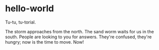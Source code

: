# hello-world
Tu-tu, tu-torial.


The storm approaches from the north. The sand worm waits for us in the south. People are looking to you for answers. They're confused, they're hungry; now is the time to move. Now!
